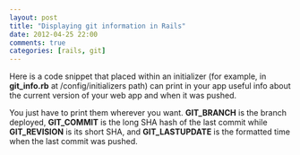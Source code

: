 ```yaml
---
layout: post
title: "Displaying git information in Rails"
date: 2012-04-25 22:00
comments: true
categories: [rails, git]
---
```


Here is a code snippet that placed within an initializer (for example, in 
**git_info.rb**
 at /config/initializers path) can print in your app useful info about the current version of your web app and when it was pushed.

You just have to print them wherever you want. 
**GIT_BRANCH**
 is the branch deployed, 
**GIT_COMMIT**
 is the long 
SHA hash of the last commit while 
**GIT_REVISION**
 is its short 
SHA, and 
**GIT_LASTUPDATE**
 is the formatted time when the last commit was pushed.